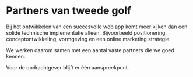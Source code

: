 
# Partners van tweede golf

Bij het ontwikkelen van een succesvolle web app komt meer kijken dan een solide technische implementatie alleen. Bijvoorbeeld positionering, conceptontwikkeling, vormgeving en een online marketing strategie.

We werken daarom samen met een aantal vaste partners die we goed kennen.

Voor de opdrachtgever blijft er &#233;&#233;n aanspreekpunt.
